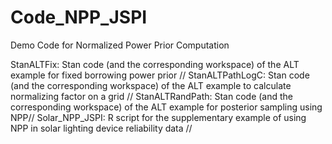 # Code_NPP_JSPI
Demo Code for Normalized Power Prior Computation


StanALTFix: Stan code (and the corresponding workspace) of the ALT example for fixed borrowing power prior //
StanALTPathLogC: Stan code (and the corresponding workspace) of the ALT example to calculate normalizing factor on a grid //
StanALTRandPath: Stan code (and the corresponding workspace) of the ALT example for posterior sampling using NPP//
Solar_NPP_JSPI: R script for the supplementary example of using NPP in solar lighting device reliability data //
